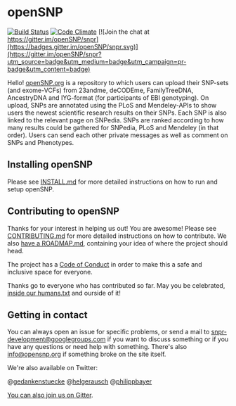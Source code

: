 # openSNP

[![Build Status](https://travis-ci.org/openSNP/snpr.svg?branch=master)](https://travis-ci.org/openSNP/snpr) [![Code Climate](https://codeclimate.com/github/openSNP/snpr/badges/gpa.svg)](https://codeclimate.com/github/openSNP/snpr) [![Join the chat at https://gitter.im/openSNP/snpr](https://badges.gitter.im/openSNP/snpr.svg)](https://gitter.im/openSNP/snpr?utm_source=badge&utm_medium=badge&utm_campaign=pr-badge&utm_content=badge)

Hello! [openSNP.org](https://opensnp.org) is a repository to which users can upload their SNP-sets (and exome-VCFs) from
23andme, deCODEme, FamilyTreeDNA, AncestryDNA and IYG-format (for participants
of EBI genotyping). On upload, SNPs are annotated using the PLoS and
Mendeley-APIs to show users the newest scientific research results on their
SNPs. Each SNP is also linked to the relevant page on SNPedia. SNPs are ranked
according to how many results could be gathered for SNPedia, PLoS and Mendeley
(in that order). Users can send each other private messages as well as comment
on SNPs and Phenotypes.

## Installing openSNP
Please see [INSTALL.md](https://github.com/openSNP/snpr/blob/master/INSTALL.md) for more detailed instructions on how to run and setup openSNP.

## Contributing to openSNP
Thanks for your interest in helping us out! You are awesome! Please see [CONTRIBUTING.md](https://github.com/openSNP/snpr/blob/master/CONTRIBUTING.md) for more detailed instructions on how to contribute. We also [have a ROADMAP.md](https://github.com/openSNP/snpr/blob/master/ROADMAP.md), containing your idea of where the project should head.

The project has a [Code of Conduct](https://github.com/openSNP/snpr/blob/master/CODE_OF_CONDUCT.md) in order to make this a safe and inclusive space for everyone.

Thanks go to everyone who has contributed so far. May you be celebrated, [inside our humans.txt](https://github.com/openSNP/snpr/blob/master/public/humans.txt) and ourside of it!

## Getting in contact
You can always open an issue for specific problems, or send a mail to snpr-development@googlegroups.com if you want to discuss something or if you have any questions or need help with something. There's also info@opensnp.org if something broke on the site itself.

We're also available on Twitter:

@[gedankenstuecke](https://twitter.com/gedankenstuecke)
@[helgerausch](https://twitter.com/helgerausch)
@[philippbayer](https://twitter.com/philippbayer)

[You can also join us on Gitter](https://gitter.im/openSNP/snpr).

